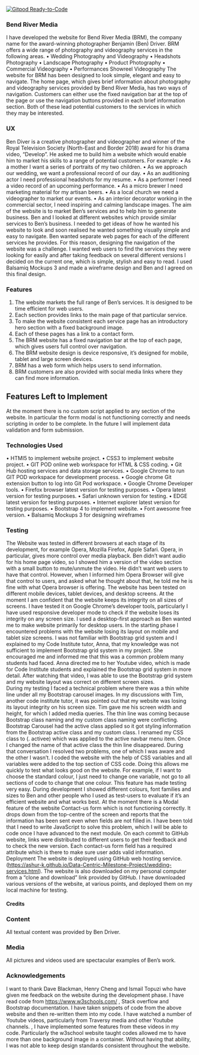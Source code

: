 [![Gitpod Ready-to-Code](https://img.shields.io/badge/Gitpod-Ready--to--Code-blue?logo=gitpod)](https://gitpod.io/#https://github.com/ashur-k/Data-Centric-Milestone-Project) 

### Bend River Media
I have developed the website for Bend River Media (BRM), the company name for the award-winning photographer Benjamin (Ben) Driver. BRM offers a wide range of photography and videography services in the following areas.
•	Wedding Photography and Videography
•	Headshots Photography
•	Landscape Photography
•	Product Photography
•	Commercial Videography
•	Performances Showreel Videography
The website for BRM has been designed to look simple, elegant and easy to navigate. The home page, which gives brief information about photography and videography services provided by Bend River Media, has two ways of navigation. Customers can either use the fixed navigation bar at the top of the page or use the navigation buttons provided in each brief information section. Both of these lead potential customers to the services in which they may be interested. 
### UX
Ben Diver is a creative photographer and videographer and winner of the Royal Television Society (North-East and Border 2018) award for his drama video, “Develop”. He asked me to build him a website which would enable him to market his skills to a range of potential customers. For example:
•	As a mother I want a series of portraits of my two children.
•	As we approach our wedding, we want a professional record of our day.
•	As an auditioning actor I need professional headshots for my resume.
•	As a performer I need a video record of an upcoming performance.
•	As a micro brewer I need marketing material for my artisan beers.
•	As a local church we need a videographer to market our events.
•	As an interior decorator working in the commercial sector, I need inspiring and calming landscape images.
The aim of the website is to market Ben’s services and to help him to generate business. Ben and I looked at different websites which provide similar services to Ben’s business. I needed to get ideas of how he wanted his website to look and soon realised he wanted something visually simple and easy to navigate. Ben wanted separate web pages for each of the different services he provides. For this reason, designing the navigation of the website was a challenge. I wanted web users to find the services they were looking for easily and after taking feedback on several different versions I decided on the current one, which is simple, stylish and easy to read. I used Balsamiq Mockups 3 and made a wireframe design and Ben and I agreed on this final design.
### Features
1.	The website markets the full range of Ben’s services. It is designed to be time efficient for web users. 
2.	Each section provides links to the main page of that particular service.
3.	To make the website consistent each service page has an introductory hero section with a fixed background image.
4.	Each of these pages has a link to a contact form.
5.	The BRM website has a fixed navigation bar at the top of each page, which gives users full control over navigation.
6.	The BRM website design is device responsive, it’s designed for mobile, tablet and large screen devices.
7.	BRM has a web form which helps users to send information.
8.	BRM customers are also provided with social media links where they can find more information.
## Features Left to Implement
At the moment there is no custom script applied to any section of the website. In particular the form modal is not functioning correctly and needs scripting in order to be complete. In the future I will implement data validation and form submission. 
### Technologies Used
•	HTMI5 to implement website project.
•	CSS3 to implement website project.
•	GIT POD online web workspace for HTML & CSS coding.
•	Git Hub hosting services and data storage services.
•	Google Chrome to run GIT POD workspace for development process. 
•	Google chrome Git extension button to log into Git Pod workspace.
•	Google Chrome Developer tools.
•	Firefox browser latest version for testing purposes.
•	Opera latest version for testing purposes.
•	Safari unknown version for testing.
•	EDGE latest version for testing purposes.
•	Internet explorer latest version for testing purposes.
•	Bootstrap 4 to implement website.
•	Font awesome free version.
•	Balsamiq Mockups 3 for designing wireframes

### Testing
The Website was tested in different browsers at each stage of its development, for example Opera, Mozilla Firefox, Apple Safari. Opera, in particular, gives more control over media playback. Ben didn’t want audio for his home page video, so I showed him a version of the video section with a small button to mute/unmute the video. He didn’t want web users to have that control. However, when I informed him Opera Browser will give that control to users, and asked what he thought about that, he told me he is fine with what Opera browser is offering.
The website has been tested on different mobile devices, tablet devices, and desktop screens. At the moment I am confident that the website keeps its integrity on all sizes of screens. I have tested it on Google Chrome’s developer tools, particularly I have used responsive developer mode to check if the website loses its integrity on any screen size.
I used a desktop-first approach as Ben wanted me to make website primarily for desktop users. In the starting phase I encountered problems with the website losing its layout on mobile and tablet size screens. I was not familiar with Bootstrap grid system and I explained to my Code Institute tutor, Anna, that my knowledge was not sufficient to implement Bootstrap grid system in my project. She encouraged me and informed me that this was a common problem many students had faced. Anna directed me to her Youtube video, which is made for Code Institute students and explained the Bootstrap grid system in more detail. After watching that video, I was able to use the Bootstrap grid system and my website layout was correct on different screen sizes.   
During my testing I faced a technical problem where there was a thin white line under all my Bootstrap carousel images. In my discussions with Tim, another code institute tutor, it was pointed out that my website was losing its layout integrity on his screen size. Tim gave me his screen width and height, for which I added media queries. The thin line was coming because Bootstrap class naming and my custom class naming were conflicting. Bootstrap Carousel had the active class applied so it got styling information from the Bootstrap active class and my custom class. I renamed my CSS class to (. activee) which was applied to the active navbar menu item. Once I changed the name of that active class the thin line disappeared. During that conversation I resolved two problems, one of which I was aware and the other I wasn’t. 
I coded the website with the help of CSS variables and all variables were added to the top section of CSS code. Doing this allows me quickly to test what looks good on the website. For example, if I want to choose the standard colour, I just need to change one variable, not go to all sections of code to change that one colour. This feature has made testing very easy. During development I showed different colours, font families and sizes to Ben and other people who I used as test-users to evaluate if it’s an efficient website and what works best.
At the moment there is a Modal feature of the website Contact-us form which is not functioning correctly. It drops down from the top-centre of the screen and reports that the information has been sent even when fields are not filled in. I have been told that I need to write JavaScript to solve this problem, which I will be able to code once I have advanced to the next module. 
On each commit to GitHub website, links were distributed to different users to get their feedback and to check the new version.
Each contact-us form field has a required attribute which is there to make sure user adds valid information. 
Deployment
The website is deployed using GitHub web hosting service. (https://ashur-k.github.io/Data-Centric-Milestone-Project/wedding-services.html). 
The website is also downloaded on my personal computer from a “clone and download” link provided by GitHub.  I have downloaded various versions of the website, at various points, and deployed them on my local machine for testing.
#### Credits
### Content
All textual content was provided by Ben Driver. 
### Media
All pictures and videos used are spectacular examples of Ben’s work.
### Acknowledgements
I want to thank Dave Blackman, Henry Cheng and Ismail Topuzi who have given me feedback on the website during the development phase.
I have read code from https://www.w3schools.com/ , Stack overflow and Bootstrap documentation. I have taken snippets of code from the above website and then re-written them into my code. 
I have watched a number of Youtube videos, particularly from Traversy media and other Youtube channels. , I have implemented some features from these videos in my code.
Particularly the w3school website taught codes allowed me to have more than one background image in a container. Without having that ability, I was not able to keep design standards consistent throughout the website.


